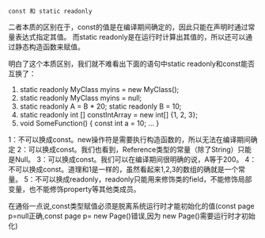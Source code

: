     const 和 static readonly

二者本质的区别在于，const的值是在编译期间确定的，因此只能在声明时通过常量表达式指定其值。
而static readonly是在运行时计算出其值的，所以还可以通过静态构造函数来赋值。

明白了这个本质区别，我们就不难看出下面的语句中static readonly和const能否互换了：
1. static readonly MyClass myins = new MyClass();
2. static readonly MyClass myins = null;
3. static readonly A = B * 20;
   static readonly B = 10;
4. static readonly int [] constIntArray = new int[] {1, 2, 3};
5. void SomeFunction()
    {
      const int a = 10;
       ...
    }

1：不可以换成const。new操作符是需要执行构造函数的，所以无法在编译期间确定
2：可以换成const。我们也看到，Reference类型的常量（除了String）只能是Null。
3：可以换成const。我们可以在编译期间很明确的说，A等于200。
4：不可以换成const。道理和1是一样的，虽然看起来1,2,3的数组的确就是一个常量。
5：不可以换成readonly，readonly只能用来修饰类的field，不能修饰局部变量，也不能修饰property等其他类成员。


在通俗一点说,const类型赋值必须是脱离系统运行时才能初始化的值(const page p=null正确,const page p= new Page()错误,因为 new Page()需要运行时才初始化)